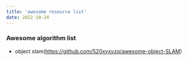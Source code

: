 ```yaml
---
title: 'awesome resource list'
date: 2022-10-24
---
```


### Awesome algorithm list
* object slam(https://github.com/520xyxyzq/awesome-object-SLAM)